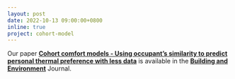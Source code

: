 ```yaml
---
layout: post
date: 2022-10-13 09:00:00+0800
inline: true
project: cohort-model
---
```


Our paper [**Cohort comfort models - Using occupant’s similarity to predict personal thermal preference with less data**](https://www.sciencedirect.com/science/article/abs/pii/S0360132322009155) is available in the [**Building and Environment**](https://www.sciencedirect.com/journal/building-and-environment) Journal.
